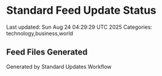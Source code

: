 # Standard Feed Update Status
Last updated: Sun Aug 24 04:29:29 UTC 2025
Categories: technology,business,world

## Feed Files Generated

Generated by Standard Updates Workflow
